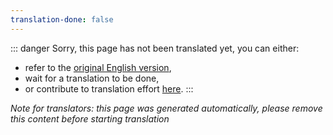 ```yaml
---
translation-done: false
---
```

::: danger
Sorry, this page has not been translated yet, you can either:
- refer to the [original English version](<../../mapping/how-to-testplay.md>),
- wait for a translation to be done,
- or contribute to translation effort [here](https://github.com/bsmg/wiki).
:::

_Note for translators: this page was generated automatically, please remove this content before starting translation_
